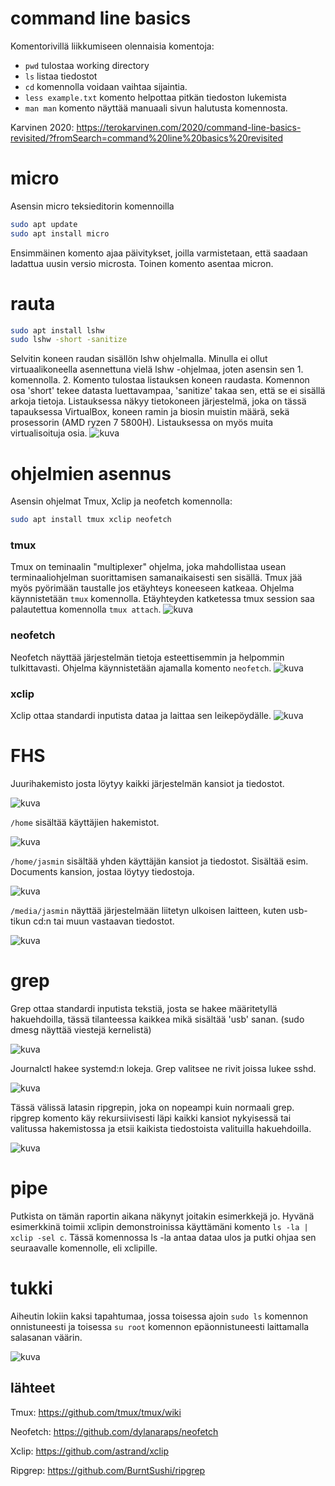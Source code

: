 
# command line basics
Komentorivillä liikkumiseen olennaisia komentoja:
- `pwd` tulostaa working directory
- `ls` listaa tiedostot
- `cd` komennolla voidaan vaihtaa sijaintia.
- `less example.txt` komento helpottaa pitkän tiedoston lukemista
- `man man` komento näyttää manuaali sivun halutusta komennosta.

Karvinen 2020: https://terokarvinen.com/2020/command-line-basics-revisited/?fromSearch=command%20line%20basics%20revisited
# micro
Asensin micro teksieditorin komennoilla
```bash
sudo apt update
sudo apt install micro
```
Ensimmäinen komento ajaa päivitykset, joilla varmistetaan, että saadaan ladattua uusin versio microsta. Toinen komento asentaa micron.

# rauta

```bash
sudo apt install lshw
sudo lshw -short -sanitize
```
Selvitin koneen raudan sisällön lshw ohjelmalla. Minulla ei ollut virtuaalikoneella asennettuna vielä lshw -ohjelmaa, joten asensin sen 1. komennolla. 2. Komento tulostaa listauksen koneen raudasta.   Komennon osa 'short' tekee datasta luettavampaa, 'sanitize' takaa sen, että se ei sisällä arkoja tietoja.
Listauksessa näkyy tietokoneen järjestelmä, joka on tässä tapauksessa VirtualBox, koneen ramin ja biosin muistin määrä, sekä prosessorin (AMD ryzen 7 5800H). Listauksessa on myös muita virtualisoituja osia.
![kuva](images/h2/h2_1.png)

# ohjelmien asennus
Asensin ohjelmat Tmux, Xclip ja neofetch komennolla:
```bash
sudo apt install tmux xclip neofetch
```
### tmux
Tmux on teminaalin "multiplexer" ohjelma, joka mahdollistaa usean terminaaliohjelman suorittamisen samanaikaisesti sen sisällä. Tmux jää myös pyörimään taustalle jos etäyhteys koneeseen katkeaa. Ohjelma käynnistetään `tmux` komennolla. Etäyhteyden katketessa tmux session saa palautettua komennolla `tmux attach`.
![kuva](images/h2/h2_2.png)
### neofetch
Neofetch näyttää järjestelmän tietoja esteettisemmin ja helpommin tulkittavasti. Ohjelma käynnistetään ajamalla komento `neofetch`.
![kuva](images/h2/h2_3.png)

### xclip
Xclip ottaa standardi inputista dataa ja laittaa sen leikepöydälle. 
![kuva](images/h2/h2_4.png)
# FHS
Juurihakemisto josta löytyy kaikki järjestelmän kansiot ja tiedostot.

![kuva](images/h2/h2_5.png)

`/home` sisältää käyttäjien hakemistot.

![kuva](images/h2/h2_6.png)

`/home/jasmin` sisältää yhden käyttäjän kansiot ja tiedostot. Sisältää esim. Documents kansion, jostaa löytyy tiedostoja.

![kuva](images/h2/h2_7.png)

`/media/jasmin` näyttää järjestelmään liitetyn ulkoisen laitteen, kuten usb-tikun cd:n tai muun vastaavan tiedostot.

![kuva](images/h2/h2_8.png)
# grep
Grep ottaa standardi inputista tekstiä, josta se hakee määritetyllä hakuehdoilla, tässä tilanteessa kaikkea mikä sisältää 'usb' sanan.  (sudo dmesg näyttää viestejä kernelistä)

![kuva](images/h2/h2_9.png)

Journalctl hakee systemd:n lokeja. Grep valitsee ne rivit joissa lukee sshd.

![kuva](images/h2/h2_10.png)

Tässä välissä latasin ripgrepin, joka on nopeampi kuin normaali grep. ripgrep komento käy rekursiivisesti läpi kaikki kansiot nykyisessä tai valitussa hakemistossa ja etsii kaikista tiedostoista valituilla hakuehdoilla. 

![kuva](images/h2/h2_12.png)

# pipe
Putkista on tämän raportin aikana näkynyt joitakin esimerkkejä jo. Hyvänä esimerkkinä toimii xclipin demonstroinissa käyttämäni komento `ls -la | xclip -sel c`. Tässä komennossa ls -la antaa dataa ulos ja putki ohjaa sen seuraavalle komennolle, eli xclipille. 

# tukki

Aiheutin lokiin kaksi tapahtumaa, jossa toisessa ajoin `sudo ls` komennon onnistuneesti ja toisessa `su root` komennon epäonnistuneesti laittamalla salasanan väärin.

![kuva](images/h2/h2_13.png)

## lähteet
 Tmux: https://github.com/tmux/tmux/wiki
 
 Neofetch:  https://github.com/dylanaraps/neofetch
 
 Xclip: https://github.com/astrand/xclip
 
 Ripgrep: https://github.com/BurntSushi/ripgrep
